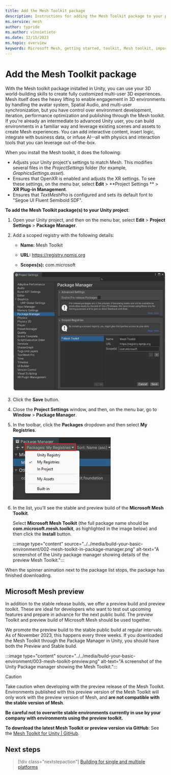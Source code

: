 ```yaml
---
title: Add the Mesh Toolkit package
description: Instructions for adding the Mesh Toolkit package to your project.
ms.service: mesh
author: typride
ms.author: vinnietieto
ms.date: 12/15/2023
ms.topic: overview
keywords: Microsoft Mesh, getting started, toolkit, Mesh toolkit, import, registry, scoped registry, packages
---
```


# Add the Mesh Toolkit package

With the Mesh toolkit package installed in Unity, you can use your 3D world-building skills to create fully customized multi-user 3D experiences. Mesh itself does the heavy lifting to enable engagement in 3D environments by handling the avatar system, Spatial Audio, and multi-user synchronization, but you have control over environment development, iteration, performance optimization and publishing through the Mesh toolkit. If you're already an intermediate to advanced Unity user, you can build environments in a familiar way and leverage existing scenes and assets to create Mesh experiences. You can add interactive content, insert logic, integrate with business data, or infuse AI--all with physics and interaction tools that you can leverage out-of-the-box.

When you install the Mesh toolkit, it does the following:

- Adjusts your Unity project's settings to match Mesh. This modifies several files in the *ProjectSettings* folder (for example, *GraphicsSettings.asset*).
- Ensures that OpenXR is enabled and adjusts the XR settings. To see these settings, on the menu bar, select **Edit** > **Project Settings ** > **XR Plug-in Management**.
- Ensures that *TextMeshPro* is configured and sets its default font to "Segoe UI Fluent Semibold SDF".

**To add the Mesh Toolkit package(s) to your Unity project**:

1. Open your Unity project, and then on the menu bar, select **Edit** > **Project Settings** > **Package Manager**.

1. Add a scoped registry with the following details:

   - **Name:** Mesh Toolkit

   - **URL:** https://registry.npmjs.org

   - **Scopes(s):** com.microsoft

   ![A screenshot of the Project Settings window with the Package Manager Scope Registry Configuration displayed.](../../media/build-your-basic-environment/Microsft-Mesh-toolkit-download-package-install-proper-name.png)

1. Click the **Save** button.
1. Close the **Project Settings** window, and then, on the menu bar, go to **Window** > **Package Manager**.

1. In the toolbar, click the **Packages** dropdown and then select **My Registries**.

   ![A screenshot of the Package Manager with the Packages drop down highlighted.](../../media/build-your-basic-environment/001-packages-drop-down.png)

1. In the list, you'll see the stable and preview build of the **Microsoft Mesh Toolkit**. 

    Select **Microsoft Mesh Toolkit** (the full package name should be **com.microsoft.mesh.toolkit**, as highlighted in the image below) and then click the **Install** button.

    :::image type="content" source="../../media/build-your-basic-environment/002-mesh-toolkit-in-package-manager.png" alt-text="A screenshot of the Unity package manager showing details of the preview Mesh Toolkit.":::

When the spinner animation next to the package list stops, the package has finished downloading.

## Microsoft Mesh preview

In addition to the stable release builds, we offer a preview build and preview toolkit. These are ideal for developers who want to test out upcoming features and prepare in advance for the next public build. The preview Toolkit and preview build of Microsoft Mesh should be used together.

We promote the preview build to the stable public build at regular intervals. As of November 2023, this happens every three weeks. If you downloaded the Mesh Toolkit through the Package Manager in Unity, you should have both the Preview and Stable build.

:::image type="content" source="../../media/build-your-basic-environment/003-mesh-toolkit-preview.png" alt-text="A screenshot of the Unity Package manager showing the Mesh Toolkit.":::

> [!Caution]
> Take caution when developing with the preview release of the Mesh Toolkit. Environments published with this preview version of the Mesh Toolkit will only work with the preview version of Mesh, and **are not compatible with the stable version of Mesh**.
>
> **Be careful not to overwrite stable environments currently in use by your company with environments using the preview toolkit.**

**To download the latest Mesh Toolkit or preview version via GitHub**:
See the [Mesh Toolkit for Unity | GitHub](https://github.com/microsoft/Mesh-Toolkit-Unity/releases).

## Next steps

> [!div class="nextstepaction"]
> [Building for single and multiple platforms](build-for-single-and-multiple-platforms.md)
